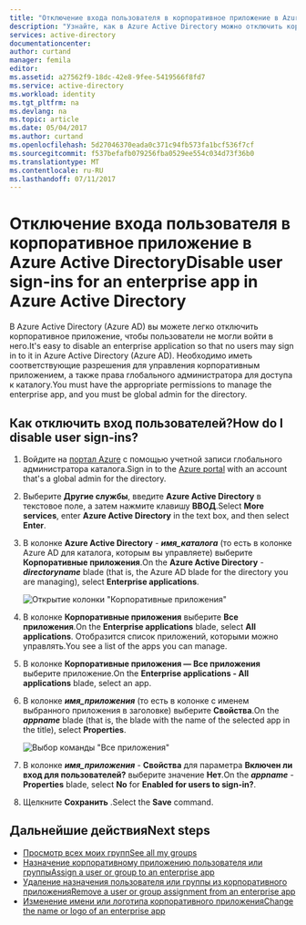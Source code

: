 ```yaml
---
title: "Отключение входа пользователя в корпоративное приложение в Azure Active Directory | Документы Майкрософт"
description: "Узнайте, как в Azure Active Directory можно отключить корпоративное приложение, чтобы пользователи не могли войти в него."
services: active-directory
documentationcenter: 
author: curtand
manager: femila
editor: 
ms.assetid: a27562f9-18dc-42e8-9fee-5419566f8fd7
ms.service: active-directory
ms.workload: identity
ms.tgt_pltfrm: na
ms.devlang: na
ms.topic: article
ms.date: 05/04/2017
ms.author: curtand
ms.openlocfilehash: 5d27046370eada0c371c94fb573fa1bcf536f7cf
ms.sourcegitcommit: f537befafb079256fba0529ee554c034d73f36b0
ms.translationtype: MT
ms.contentlocale: ru-RU
ms.lasthandoff: 07/11/2017
---
```

# <a name="disable-user-sign-ins-for-an-enterprise-app-in-azure-active-directory"></a><span data-ttu-id="c667e-103">Отключение входа пользователя в корпоративное приложение в Azure Active Directory</span><span class="sxs-lookup"><span data-stu-id="c667e-103">Disable user sign-ins for an enterprise app in Azure Active Directory</span></span>
<span data-ttu-id="c667e-104">В Azure Active Directory (Azure AD) вы можете легко отключить корпоративное приложение, чтобы пользователи не могли войти в него.</span><span class="sxs-lookup"><span data-stu-id="c667e-104">It's easy to disable an enterprise application so that no users may sign in to it in Azure Active Directory (Azure AD).</span></span> <span data-ttu-id="c667e-105">Необходимо иметь соответствующие разрешения для управления корпоративным приложением, а также права глобального администратора для доступа к каталогу.</span><span class="sxs-lookup"><span data-stu-id="c667e-105">You must have the appropriate permissions to manage the enterprise app, and you must be global admin for the directory.</span></span>

## <a name="how-do-i-disable-user-sign-ins"></a><span data-ttu-id="c667e-106">Как отключить вход пользователей?</span><span class="sxs-lookup"><span data-stu-id="c667e-106">How do I disable user sign-ins?</span></span>
1. <span data-ttu-id="c667e-107">Войдите на [портал Azure](https://portal.azure.com) с помощью учетной записи глобального администратора каталога.</span><span class="sxs-lookup"><span data-stu-id="c667e-107">Sign in to the [Azure portal](https://portal.azure.com) with an account that's a global admin for the directory.</span></span>
2. <span data-ttu-id="c667e-108">Выберите **Другие службы**, введите **Azure Active Directory** в текстовое поле, а затем нажмите клавишу **ВВОД**.</span><span class="sxs-lookup"><span data-stu-id="c667e-108">Select **More services**, enter **Azure Active Directory** in the text box, and then select **Enter**.</span></span>
3. <span data-ttu-id="c667e-109">В колонке **Azure Active Directory** -  ***имя_каталога*** (то есть в колонке Azure AD для каталога, которым вы управляете) выберите **Корпоративные приложения**.</span><span class="sxs-lookup"><span data-stu-id="c667e-109">On the **Azure Active Directory** -  ***directoryname*** blade (that is, the Azure AD blade for the directory you are managing), select **Enterprise applications**.</span></span>

    ![Открытие колонки "Корпоративные приложения"](./media/active-directory-coreapps-disable-app-azure-portal/open-enterprise-apps.png)
4. <span data-ttu-id="c667e-111">В колонке **Корпоративные приложения** выберите **Все приложения**.</span><span class="sxs-lookup"><span data-stu-id="c667e-111">On the **Enterprise applications** blade, select **All applications**.</span></span> <span data-ttu-id="c667e-112">Отобразится список приложений, которыми можно управлять.</span><span class="sxs-lookup"><span data-stu-id="c667e-112">You see a list of the apps you can manage.</span></span>
5. <span data-ttu-id="c667e-113">В колонке **Корпоративные приложения — Все приложения** выберите приложение.</span><span class="sxs-lookup"><span data-stu-id="c667e-113">On the **Enterprise applications - All applications** blade, select an app.</span></span>
6. <span data-ttu-id="c667e-114">В колонке ***имя_приложения*** (то есть в колонке с именем выбранного приложения в заголовке) выберите **Свойства**.</span><span class="sxs-lookup"><span data-stu-id="c667e-114">On the ***appname*** blade (that is, the blade with the name of the selected app in the title), select **Properties**.</span></span>

    ![Выбор команды "Все приложения"](./media/active-directory-coreapps-disable-app-azure-portal/select-app.png)
7. <span data-ttu-id="c667e-116">В колонке ***имя_приложения*** - **Свойства** для параметра **Включен ли вход для пользователей?** выберите значение **Нет**.</span><span class="sxs-lookup"><span data-stu-id="c667e-116">On the ***appname*** - **Properties** blade, select **No** for **Enabled for users to sign-in?**.</span></span>
8. <span data-ttu-id="c667e-117">Щелкните **Сохранить** .</span><span class="sxs-lookup"><span data-stu-id="c667e-117">Select the **Save** command.</span></span>

## <a name="next-steps"></a><span data-ttu-id="c667e-118">Дальнейшие действия</span><span class="sxs-lookup"><span data-stu-id="c667e-118">Next steps</span></span>
* [<span data-ttu-id="c667e-119">Просмотр всех моих групп</span><span class="sxs-lookup"><span data-stu-id="c667e-119">See all my groups</span></span>](active-directory-groups-view-azure-portal.md)
* [<span data-ttu-id="c667e-120">Назначение корпоративному приложению пользователя или группы</span><span class="sxs-lookup"><span data-stu-id="c667e-120">Assign a user or group to an enterprise app</span></span>](active-directory-coreapps-assign-user-azure-portal.md)
* [<span data-ttu-id="c667e-121">Удаление назначения пользователя или группы из корпоративного приложения</span><span class="sxs-lookup"><span data-stu-id="c667e-121">Remove a user or group assignment from an enterprise app</span></span>](active-directory-coreapps-remove-assignment-azure-portal.md)
* [<span data-ttu-id="c667e-122">Изменение имени или логотипа корпоративного приложения</span><span class="sxs-lookup"><span data-stu-id="c667e-122">Change the name or logo of an enterprise app</span></span>](active-directory-coreapps-change-app-logo-user-azure-portal.md)
